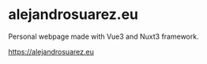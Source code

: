 # alejandrosuarez.eu

Personal webpage made with Vue3 and Nuxt3 framework.

https://alejandrosuarez.eu
